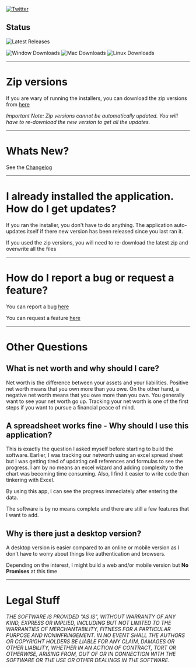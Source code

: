 [![Twitter](https://img.shields.io/twitter/url/https/github.com/AnkurSheel/Newt.svg?style=social&label=Help%20spread%20the%20word)](https://twitter.com/intent/tweet?text=Check%20out%20newt%20-%20A%20networth%20Tracker&url=https://github.com/AnkurSheel/Newt&hashtags=Newt,Networth)

## Status 

![Latest Releases](https://img.shields.io/github/release/AnkurSheel/Newt.svg?label=Latest%20release)

![Window Downloads](https://img.shields.io/github/downloads/AnkurSheel/Newt/Newt-Setup.exe.svg?label=Window%20Downloads)
![Mac Downloads](https://img.shields.io/github/downloads/AnkurSheel/Newt/Newt-mac.dmg.svg?label=Mac%20Downloads)
![Linux Downloads](https://img.shields.io/github/downloads/AnkurSheel/Newt/Newt-linux.AppImage.svg?label=Linux%20Downloads)


---
# Zip versions
If you are wary of running the installers, you can download the zip versions from [here](https://github.com/AnkurSheel/Newt/releases/latest)

*Important Note: Zip versions cannot be automatically updated. You will have to re-download the new version to get all the updates.* 

---

# Whats New?
See the [Changelog](https://github.com/AnkurSheel/Newt/blob/master/CHANGELOG.md)

--- 
# I already installed the application. How do I get updates?
If you ran the installer, you don't have to do anything. The application auto-updates itself if there new version has been released since you last ran it.

If you used the zip versions, you will need to re-download the latest zip and overwrite all the files 

---

# How do I report a bug or request a feature?
You can report a bug [here](https://github.com/AnkurSheel/Newt/issues/new?assignees=&labels=&template=bug_report.md&title=)

You can request a feature [here](https://github.com/AnkurSheel/Newt/issues/new?assignees=&labels=&template=feature_request.md&title=)

---

# Other Questions

## What is net worth and why should I care?
Net worth is the difference between your assets and your liabilities. Positive net worth means that you own more than you owe. On the other hand, a negative net worth means that you owe more than you own.
You generally want to see your net worth go up. Tracking your net worth is one of the first steps if you want to pursue a financial peace of mind.

## A spreadsheet works fine - Why should I use this application? 
This is exactly the question I asked myself before starting to build the software. Earlier, I was tracking our networth using an excel spread sheet but I was getting tired of updating cell references and formulas to see the progress. I am by no means an excel wizard and adding complexity to the chart was becoming time consuming. Also, I find it easier to write code than tinkering with Excel.
 
By using this app, I can see the progress immediately after entering the data.

The software is by no means complete and there are still a few features that I want to add.

## Why is there just a desktop version?
A desktop version is easier compared to an online or mobile version as I don't have to worry about things like authentication and browsers.

Depending on the interest, I might build a web and/or mobile version but **No Promises** at this time

---

# Legal Stuff
*THE SOFTWARE IS PROVIDED "AS IS", WITHOUT WARRANTY OF ANY KIND, EXPRESS OR IMPLIED, INCLUDING BUT NOT LIMITED TO THE WARRANTIES OF MERCHANTABILITY, FITNESS FOR A PARTICULAR PURPOSE AND NONINFRINGEMENT. IN NO EVENT SHALL THE AUTHORS OR COPYRIGHT HOLDERS BE LIABLE FOR ANY CLAIM, DAMAGES OR OTHER LIABILITY, WHETHER IN AN ACTION OF CONTRACT, TORT OR OTHERWISE, ARISING FROM, OUT OF OR IN CONNECTION WITH THE SOFTWARE OR THE USE OR OTHER DEALINGS IN THE SOFTWARE.*